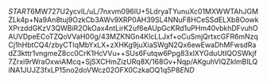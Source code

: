 $START$6MW727U2ycvlL/uL/7nxvm096lU+5LdryaTYunuXc01MXWWTAhJGMZLk4p+Na9An8tuj9OzkCb3AWv9XRP0AH39SL4NNuF8HCeSSdELXb8OowkXPrzddGKzV3QWBiR2OkOax4ntLirK2uf6eAUpGcKRd1uPHm40vbkhDFvuhOAUVDpeECoTZQoVVaH00g/43MZKNGn4KlcLLJxf+oCuSmjQrtxcGFR6mNzqCj1hHbtCQ4/zbyCTIqMbYxLX+zXHKg9juXiaSWgN2Qx6ewEwaDhMFwsdRadZ3kttr1vngmeZ8cc0CrK1HcVVu++SUs6Futqw6Ppg83xlXYGduUtIQOSWkjf7Zrxi9rWraOxwiAMcq+SjSXCHmZizURq8X/168Gv+Nqp/AKguhVIQZklmBILQiNA1JUJZ3fxLP15no2doVWcz02OFX0CzkaOQ1q5P8$END$